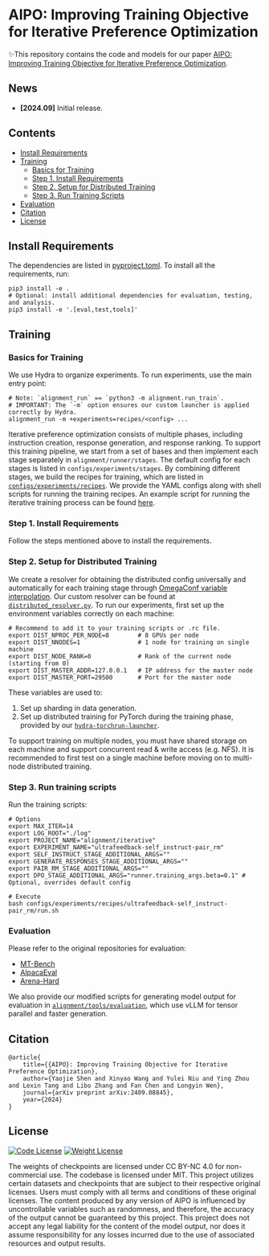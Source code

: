 # AIPO: Improving Training Objective for Iterative Preference Optimization

✨This repository contains the code and models for our
paper [AIPO: Improving Training Objective for Iterative Preference Optimization](https://arxiv.org/abs/2409.08845).

## News

- **[2024.09]** Initial release.

## Contents

- [Install Requirements](#install-requirements)
- [Training](#training)
    - [Basics for Training](#basics-for-training)
    - [Step 1. Install Requirements](#step-1-install-requirements)
    - [Step 2. Setup for Distributed Training](#step-2-setup-for-distributed-training)
    - [Step 3. Run Training Scripts](#step-3-run-training-scripts)
- [Evaluation](#evaluation)
- [Citation](#citation)
- [License](#license)


## Install Requirements

The dependencies are listed in [pyproject.toml](pyproject.toml). To install all the requirements, run:

```shell
pip3 install -e .
# Optional: install additional dependencies for evaluation, testing, and analysis.
pip3 install -e '.[eval,test,tools]'
```

## Training

### Basics for Training

We use Hydra to organize experiments. To run experiments, use the main entry point:

```shell
# Note: `alignment_run` == `python3 -m alignment.run_train`.
# IMPORTANT: The `-m` option ensures our custom launcher is applied correctly by Hydra.
alignment_run -m +experiments=recipes/<config> ...
```

Iterative preference optimization consists of multiple phases, including instruction creation, response generation, and response ranking.
To support this training pipeline, we start from a set of bases and then implement each stage separately in `alignment/runner/stages`.
The default config for each stages is listed in `configs/experiments/stages`.
By combining different stages, we build the recipes for training, which are listed in [`configs/experiments/recipes`](configs/experiments/recipes). We provide the YAML configs along with shell scripts for running the training recipes.
An example script for running the iterative training process can be found [here](configs/experiments/recipes/ultrafeedback-self_instruct-pair_rm/run.sh).

### Step 1. Install Requirements

Follow the steps mentioned above to install the requirements.

### Step 2. Setup for Distributed Training

We create a resolver for obtaining the distributed config universally and automatically for each training stage through [OmegaConf variable interpolation](https://omegaconf.readthedocs.io/en/2.3_branch/usage.html#id25). Our custom resolver can be found at [`distributed_resolver.py`](alignment/utils/distributed_resolver.py).
To run our experiments, first set up the environment variables correctly on each machine:

```shell
# Recommend to add it to your training scripts or .rc file.
export DIST_NPROC_PER_NODE=8        # 8 GPUs per node
export DIST_NNODES=1                # 1 node for training on single machine
export DIST_NODE_RANK=0             # Rank of the current node (starting from 0)
export DIST_MASTER_ADDR=127.0.0.1   # IP address for the master node
export DIST_MASTER_PORT=29500       # Port for the master node
```

These variables are used to:

1. Set up sharding in data generation.
2. Set up distributed training for PyTorch during the training phase, provided by our [`hydra-torchrun-launcher`](https://github.com/acherstyx/hydra-torchrun-launcher).

To support training on multiple nodes, you must have shared storage on each machine and support concurrent read & write access (e.g. NFS).
It is recommended to first test on a single machine before moving on to multi-node distributed training.

### Step 3. Run training scripts

Run the training scripts:

```shell
# Options
export MAX_ITER=14
export LOG_ROOT="./log"
export PROJECT_NAME="alignment/iterative"
export EXPERIMENT_NAME="ultrafeedback-self_instruct-pair_rm"
export SELF_INSTRUCT_STAGE_ADDITIONAL_ARGS=""
export GENERATE_RESPONSES_STAGE_ADDITIONAL_ARGS=""
export PAIR_RM_STAGE_ADDITIONAL_ARGS=""
export DPO_STAGE_ADDITIONAL_ARGS="runner.training_args.beta=0.1" # Optional, overrides default config

# Execute
bash configs/experiments/recipes/ultrafeedback-self_instruct-pair_rm/run.sh
```


### Evaluation

Please refer to the original repositories for evaluation:

- [MT-Bench](https://github.com/lm-sys/FastChat/blob/main/fastchat/llm_judge/README.md)
- [AlpacaEval](https://github.com/tatsu-lab/alpaca_eval)
- [Arena-Hard](https://github.com/lm-sys/arena-hard-auto)

We also provide our modified scripts for generating model output for evaluation in [`alignment/tools/evaluation`](alignment/tools/evaluation), which use vLLM for tensor parallel and faster generation.

## Citation

```text
@article{
    title={{AIPO}: Improving Training Objective for Iterative Preference Optimization},
    author={Yaojie Shen and Xinyao Wang and Yulei Niu and Ying Zhou and Lexin Tang and Libo Zhang and Fan Chen and Longyin Wen},
    journal={arXiv preprint arXiv:2409.08845},
    year={2024}
}
```

## License

[![Code License](https://img.shields.io/badge/Code%20License-MIT-yellow.svg)](LICENSE)
[![Weight License](https://img.shields.io/badge/Weight%20License-CC%20By%20NC%204.0-red)](WEIGHT_LICENSE)

The weights of checkpoints are licensed under CC BY-NC 4.0 for non-commercial use. The codebase is licensed under MIT. 
This project utilizes certain datasets and checkpoints that are subject to their respective original licenses. 
Users must comply with all terms and conditions of these original licenses. 
The content produced by any version of AIPO is influenced by uncontrollable variables such as randomness, and therefore, the accuracy of the output cannot be guaranteed by this project. 
This project does not accept any legal liability for the content of the model output, nor does it assume responsibility for any losses incurred due to the use of associated resources and output results.

